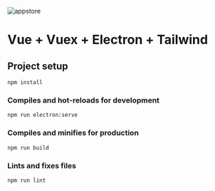 ![appstore](https://user-images.githubusercontent.com/46362478/84034458-c08b3000-a970-11ea-85cf-82072c0a3872.png)

# Vue + Vuex + Electron + Tailwind

## Project setup
```
npm install
```

### Compiles and hot-reloads for development
```
npm run electron:serve
```

### Compiles and minifies for production
```
npm run build
```

### Lints and fixes files
```
npm run lint
```

